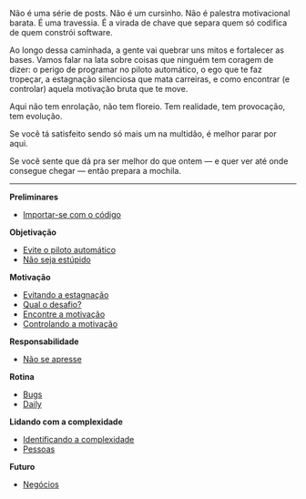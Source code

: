 Não é uma série de posts. Não é um cursinho. Não é palestra motivacional barata. É uma travessia. É a virada de chave que separa quem só codifica de quem constrói software.

Ao longo dessa caminhada, a gente vai quebrar uns mitos e fortalecer as bases. Vamos falar na lata sobre coisas que ninguém tem coragem de dizer: o perigo de programar no piloto automático, o ego que te faz tropeçar, a estagnação silenciosa que mata carreiras, e como encontrar (e controlar) aquela motivação bruta que te move.

Aqui não tem enrolação, não tem floreio.
Tem realidade, tem provocação, tem evolução.

Se você tá satisfeito sendo só mais um na multidão, é melhor parar por aqui.

Se você sente que dá pra ser melhor do que ontem — e quer ver até onde consegue chegar — então prepara a mochila.

---

**Preliminares**

- [Importar-se com o código](/como-ser-um-programador-melhor/preliminares/importar-se-com-o-codigo)

**Objetivação**

- [Evite o piloto automático](/como-ser-um-programador-melhor/objetivacao/evite-o-piloto-automatico)
- [Não seja estúpido](/como-ser-um-programador-melhor/objetivacao/nao-seja-estupido)

**Motivação**

- [Evitando a estagnação](/como-ser-um-programador-melhor/motivacao/evitando-a-estagnacao)
- [Qual o desafio?](/como-ser-um-programador-melhor/motivacao/qual-o-desafio)
- [Encontre a motivação](/como-ser-um-programador-melhor/motivacao/encontre-a-motivacao)
- [Controlando a motivação](/como-ser-um-programador-melhor/motivacao/controlando-a-motivacao)

**Responsabilidade**

- [Não se apresse](/como-ser-um-programador-melhor/responsabilidade/nao-se-apresse)

**Rotina**

- [Bugs](/como-ser-um-programador-melhor/rotina/bugs)
- [Daily](/como-ser-um-programador-melhor/rotina/daily)

**Lidando com a complexidade**

- [Identificando a complexidade](/como-ser-um-programador-melhor/lidando-com-a-complexidade/identificando-a-complexidade)
- [Pessoas](/como-ser-um-programador-melhor/lidando-com-a-complexidade/pessoas)

**Futuro**

- [Negócios](/como-ser-um-programador-melhor/futuro/negocios)
